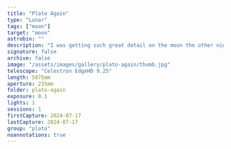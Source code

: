 ```yaml
---
title: "Plato Again"
type: "Lunar"
tags: ["moon"]
target: "moon"
astrobin: ""
description: "I was getting such great detail on the moon the other night I couldn't resist swapping in my planetary camera (ZWO ASI290 Mini) to grab a closer view of my favorite region around the crater named 'Plato.'"
signature: false
archive: false
image: "/assets/images/gallery/plato-again/thumb.jpg"
telescope: "Celestron EdgeHD 9.25"
length: 5875mm
aperture: 235mm
folder: plato-again
exposure: 0.1
lights: 1
sessions: 1
firstCapture: 2024-07-17
lastCapture: 2024-07-17
group: "plato"
noannotations: true
---
```

